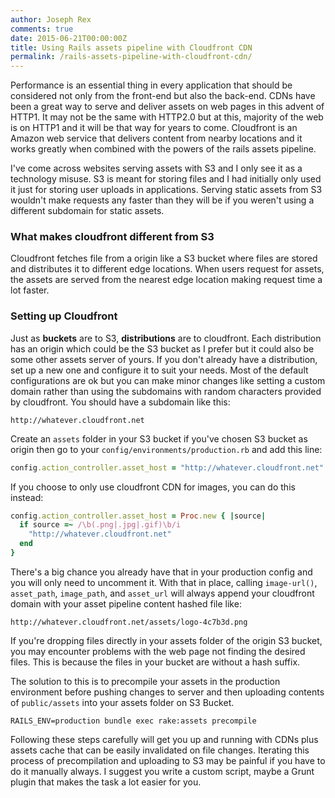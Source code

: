 ```yaml
---
author: Joseph Rex
comments: true
date: 2015-06-21T00:00:00Z
title: Using Rails assets pipeline with Cloudfront CDN
permalink: /rails-assets-pipeline-with-cloudfront-cdn/
---
```


Performance is an essential thing in every application that should be considered not only from the front-end but also the back-end. CDNs have been a great way to serve and deliver assets on web pages in this advent of HTTP1. It may not be the same with HTTP2.0 but at this, majority of the web is on HTTP1 and it will be that way for years to come. Cloudfront is an Amazon web service that delivers content from nearby locations and it works greatly when combined with the powers of the rails assets pipeline.
<!--more-->

I've come across websites serving assets with S3 and I only see it as a technology misuse. S3 is meant for storing files and I had initially only used it just for storing user uploads in applications. Serving static assets from S3 wouldn't make requests any faster than they will be if you weren't using a different subdomain for static assets.

### What makes cloudfront different from S3

Cloudfront fetches file from a origin like a S3 bucket where files are stored and distributes it to different edge locations. When users request for assets, the assets are served from the nearest edge location making request time a lot faster.

### Setting up Cloudfront

Just as **buckets** are to S3, **distributions** are to cloudfront. Each distribution has an origin which could be the S3 bucket as I prefer but it could also be some other assets server of yours. If you don't already have a distribution, set up a new one and configure it to suit your needs. Most of the default configurations are ok but you can make minor changes like setting a custom domain rather than using the subdomains with random characters provided by cloudfront. You should have a subdomain like this:

```
http://whatever.cloudfront.net
```

Create an `assets` folder in your S3 bucket if you've chosen S3 bucket as origin then go to your `config/environments/production.rb` and add this line:

```rb
config.action_controller.asset_host = "http://whatever.cloudfront.net"
```

If you choose to only use cloudfront CDN for images, you can do this instead:

```rb
config.action_controller.asset_host = Proc.new { |source|
  if source =~ /\b(.png|.jpg|.gif)\b/i
    "http://whatever.cloudfront.net"
  end
}
```

There's a big chance you already have that in your production config and you will only need to uncomment it. With that in place, calling ```image-url()```, ```asset_path```, ```image_path```, and ```asset_url``` will always append your cloudfront domain with your asset pipeline content hashed file like:

```
http://whatever.cloudfront.net/assets/logo-4c7b3d.png
```

If you're dropping files directly in your assets folder of the origin S3 bucket, you may encounter problems with the web page not finding the desired files. This is because the files in your bucket are without a hash suffix.

The solution to this is to precompile your assets in the production environment before pushing changes to server and then uploading contents of `public/assets` into your assets folder on S3 Bucket.

```
RAILS_ENV=production bundle exec rake:assets precompile
```

Following these steps carefully will get you up and running with CDNs plus assets cache that can be easily invalidated on file changes. Iterating this process of precompilation and uploading to S3 may be painful if you have to do it manually always. I suggest you write a custom script, maybe a Grunt plugin that makes the task a lot easier for you.
